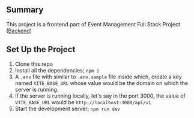 ## Summary

This project is a frontend part of Event Management Full Stack Project ([Backend](https://github.com/adhikarisandil32/event-management-backend))

## Set Up the Project

1. Clone this repo
2. Install all the dependencies; `npm i`
3. A `.env` file with similar to `.env.sample` file inside which, create a key named `VITE_BASE_URL` whose value would be the domain on which the server is running.
4. If the server is running locally, let's say in the port 3000, the value of `VITE_BASE_URL` would be `http://localhost:3000/api/v1`
5. Start the development server; `npm run dev`
